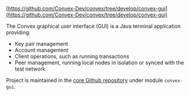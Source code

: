 [https://github.com/Convex-Dev/convex/tree/develop/convex-gui](https://github.com/Convex-Dev/convex/tree/develop/convex-gui)

The Convex graphical user interface (GUI) is a Java terminal application providing:

- Key pair management
- Account management
- Client operations, such as running transactions
- Peer management, running local nodes in isolation or synced with the test network

Project is maintained in the [core Github repository](https://github.com/Convex-Dev/convex) under module `convex-gui`.
